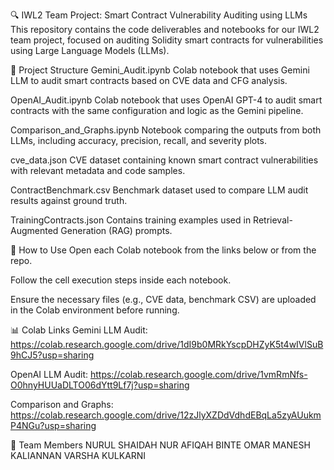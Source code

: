🔍 IWL2 Team Project: Smart Contract Vulnerability Auditing using LLMs
This repository contains the code deliverables and notebooks for our IWL2 team project, focused on auditing Solidity smart contracts for vulnerabilities using Large Language Models (LLMs).

📁 Project Structure
Gemini_Audit.ipynb
Colab notebook that uses Gemini LLM to audit smart contracts based on CVE data and CFG analysis.

OpenAI_Audit.ipynb
Colab notebook that uses OpenAI GPT-4 to audit smart contracts with the same configuration and logic as the Gemini pipeline.

Comparison_and_Graphs.ipynb
Notebook comparing the outputs from both LLMs, including accuracy, precision, recall, and severity plots.

cve_data.json
CVE dataset containing known smart contract vulnerabilities with relevant metadata and code samples.

ContractBenchmark.csv
Benchmark dataset used to compare LLM audit results against ground truth.

TrainingContracts.json 
Contains training examples used in Retrieval-Augmented Generation (RAG) prompts.

📌 How to Use
Open each Colab notebook from the links below or from the repo.

Follow the cell execution steps inside each notebook.

Ensure the necessary files (e.g., CVE data, benchmark CSV) are uploaded in the Colab environment before running.

📊 Colab Links
Gemini LLM Audit:
https://colab.research.google.com/drive/1dI9b0MRkYscpDHZyK5t4wIVlSuB9hCJ5?usp=sharing

OpenAI LLM Audit:
https://colab.research.google.com/drive/1vmRmNfs-O0hnyHUUaDLTO06dYtt9Lf7j?usp=sharing

Comparison and Graphs:
https://colab.research.google.com/drive/12zJlyXZDdVdhdEBqLa5zyAUukmP4NGu?usp=sharing

👥 Team Members
NURUL SHAIDAH
NUR AFIQAH BINTE OMAR
MANESH KALIANNAN
VARSHA KULKARNI
